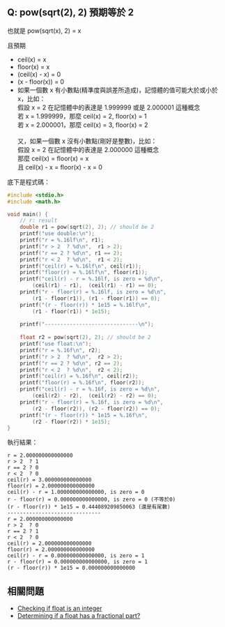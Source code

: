 ## Q: pow(sqrt(2), 2) 預期等於 2
也就是 pow(sqrt(x), 2) = x

且預期
- ceil(x) = x
- floor(x) = x
- (ceil(x) - x) = 0
- (x - floor(x)) = 0
- 如果一個數 x 有小數點(精準度與誤差所造成)，記憶體的值可能大於或小於 x，比如：
  <br>假設 x = 2 在記憶體中的表達是 1.999999 或是 2.000001 這種概念
  <br>若 x = 1.999999，那麼 ceil(x) = 2, floor(x) = 1
  <br>若 x = 2.000001，那麼 ceil(x) = 3, floor(x) = 2
  <br>
  <br>又，如果一個數 x 沒有小數點(剛好是整數)，比如：
  <br>假設 x = 2 在記憶體中的表達是 2.000000 這種概念
  <br>那麼 ceil(x) = floor(x) = x
  <br>且 ceil(x) - x = floor(x) - x = 0


底下是程式碼：
```c
#include <stdio.h>
#include <math.h>

void main() {
	// r: result
	double r1 = pow(sqrt(2), 2); // should be 2
	printf("use double:\n");
	printf("r = %.16lf\n", r1);
	printf("r > 2  ? %d\n",  r1 > 2);
	printf("r == 2 ? %d\n", r1 == 2);
	printf("r < 2  ? %d\n",  r1 < 2);
	printf("ceil(r) = %.16lf\n", ceil(r1));
	printf("floor(r) = %.16lf\n", floor(r1));
	printf("ceil(r) - r = %.16lf, is zero = %d\n",
		(ceil(r1) - r1),  (ceil(r1) - r1) == 0);
	printf("r - floor(r) = %.16lf, is zero = %d\n",
		(r1 - floor(r1)), (r1 - floor(r1)) == 0);
	printf("(r - floor(r)) * 1e15 = %.16lf\n",
		(r1 - floor(r1)) * 1e15);
	
	printf("------------------------------\n");
	
	float r2 = pow(sqrt(2), 2); // should be 2
	printf("use float:\n");
	printf("r = %.16f\n", r2);
	printf("r > 2  ? %d\n",  r2 > 2);
	printf("r == 2 ? %d\n", r2 == 2);
	printf("r < 2  ? %d\n",  r2 < 2);
	printf("ceil(r) = %.16f\n", ceil(r2));
	printf("floor(r) = %.16f\n", floor(r2));
	printf("ceil(r) - r = %.16f, is zero = %d\n",
		(ceil(r2) - r2),  (ceil(r2) - r2) == 0);
	printf("r - floor(r) = %.16f, is zero = %d\n",
		(r2 - floor(r2)), (r2 - floor(r2)) == 0);
	printf("(r - floor(r)) * 1e15 = %.16f\n",
		(r2 - floor(r2)) * 1e15);
}
```


執行結果：
```
r = 2.000000000000000
r > 2  ? 1
r == 2 ? 0
r < 2  ? 0
ceil(r) = 3.000000000000000
floor(r) = 2.000000000000000
ceil(r) - r = 1.000000000000000, is zero = 0
r - floor(r) = 0.000000000000000, is zero = 0 (不等於0)
(r - floor(r)) * 1e15 = 0.444089209850063 (還是有尾數)
------------------------------
r = 2.000000000000000
r > 2  ? 0
r == 2 ? 1
r < 2  ? 0
ceil(r) = 2.000000000000000
floor(r) = 2.000000000000000
ceil(r) - r = 0.000000000000000, is zero = 1
r - floor(r) = 0.000000000000000, is zero = 1
(r - floor(r)) * 1e15 = 0.000000000000000
```

## 相關問題
- [Checking if float is an integer](https://stackoverflow.com/questions/5796983/checking-if-float-is-an-integer)
- [Determining if a float has a fractional part?](https://stackoverflow.com/questions/8549365/determining-if-a-float-has-a-fractional-part)
